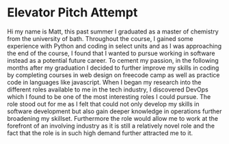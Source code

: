 # Elevator Pitch Attempt 

Hi my name is Matt, this past summer I graduated as a master of chemistry from the university of bath. Throughout the course, I
gained some experience with Python and coding in select units and as I was approaching the end of the course, I found that I 
wanted to pursue working in software instead as a potential future career. To cement my passion, in the following months after my
graduation I decided to further improve my skills in coding by completing courses in web design on freecode camp as well as practice
code in languages like javascript. When I began my research into the different roles available to me in the tech industry,
I discovered DevOps which I found to be one of the most interesting roles I could pursue. The role stood out for me as I felt that
could not only develop my skills in software development but also gain deeper knowledge in operations further broadening my skillset.
Furthermore the role would allow me to work at the forefront of an involving industry as it is still a relatively novel role and 
the fact that the role is in such high demand further attracted me to it. 

